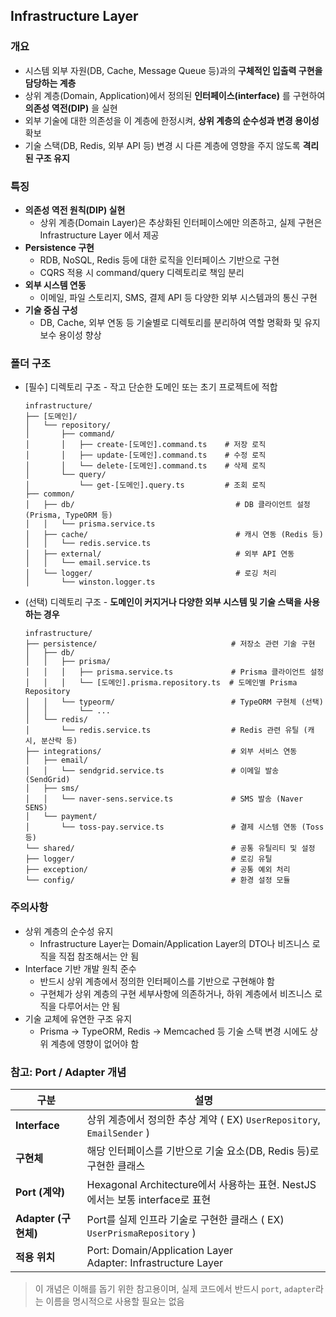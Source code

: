## Infrastructure Layer

### 개요
- 시스템 외부 자원(DB, Cache, Message Queue 등)과의 **구체적인 입출력 구현을 담당하는 계층**
- 상위 계층(Domain, Application)에서 정의된 **인터페이스(interface)** 를 구현하여 **의존성 역전(DIP)** 을 실현
- 외부 기술에 대한 의존성을 이 계층에 한정시켜, **상위 계층의 순수성과 변경 용이성** 확보
- 기술 스택(DB, Redis, 외부 API 등) 변경 시 다른 계층에 영향을 주지 않도록 **격리된 구조 유지**

### 특징
- **의존성 역전 원칙(DIP) 실현**
  - 상위 계층(Domain Layer)은 추상화된 인터페이스에만 의존하고, 실제 구현은 Infrastructure Layer 에서 제공 
- **Persistence 구현**
  - RDB, NoSQL, Redis 등에 대한 로직을 인터페이스 기반으로 구현
  - CQRS 적용 시 command/query 디렉토리로 책임 분리
- **외부 시스템 연동**
  - 이메일, 파일 스토리지, SMS, 결제 API 등 다양한 외부 시스템과의 통신 구현
- **기술 중심 구성**
  - DB, Cache, 외부 연동 등 기술별로 디렉토리를 분리하여 역할 명확화 및 유지보수 용이성 향상 

### 폴더 구조
- [필수] 디렉토리 구조 - 작고 단순한 도메인 또는 초기 프로젝트에 적합
  ```
  infrastructure/
  ├── [도메인]/
  │   └── repository/
  │       ├── command/
  │       │   ├── create-[도메인].command.ts    # 저장 로직
  │       │   ├── update-[도메인].command.ts    # 수정 로직
  │       │   └── delete-[도메인].command.ts    # 삭제 로직
  │       └── query/
  │           └── get-[도메인].query.ts         # 조회 로직
  ├── common/
  │   ├── db/                                    # DB 클라이언트 설정 (Prisma, TypeORM 등)
  │   │   └── prisma.service.ts
  │   ├── cache/                                 # 캐시 연동 (Redis 등)
  │   │   └── redis.service.ts
  │   ├── external/                              # 외부 API 연동
  │   │   └── email.service.ts
  │   └── logger/                                # 로깅 처리
  │       └── winston.logger.ts
  ```
- (선택) 디렉토리 구조 - **도메인이 커지거나 다양한 외부 시스템 및 기술 스택을 사용하는 경우**
  ```
  infrastructure/
  ├── persistence/                              # 저장소 관련 기술 구현
  │   ├── db/
  │   │   ├── prisma/
  │   │   │   ├── prisma.service.ts             # Prisma 클라이언트 설정
  │   │   │   └── [도메인].prisma.repository.ts  # 도메인별 Prisma Repository
  │   │   └── typeorm/                          # TypeORM 구현체 (선택)
  │   │       └── ...
  │   └── redis/
  │       └── redis.service.ts                  # Redis 관련 유틸 (캐시, 분산락 등)
  ├── integrations/                             # 외부 서비스 연동
  │   ├── email/
  │   │   └── sendgrid.service.ts               # 이메일 발송 (SendGrid)
  │   ├── sms/
  │   │   └── naver-sens.service.ts             # SMS 발송 (Naver SENS)
  │   └── payment/
  │       └── toss-pay.service.ts               # 결제 시스템 연동 (Toss 등)
  └── shared/                                   # 공통 유틸리티 및 설정
  ├── logger/                                   # 로깅 유틸
  ├── exception/                                # 공통 예외 처리
  └── config/                                   # 환경 설정 모듈
  ```
  
### 주의사항
- 상위 계층의 순수성 유지
  - Infrastructure Layer는 Domain/Application Layer의 DTO나 비즈니스 로직을 직접 참조해서는 안 됨
- Interface 기반 개발 원칙 준수
  - 반드시 상위 계층에서 정의한 인터페이스를 기반으로 구현해야 함
  - 구현체가 상위 계층의 구현 세부사항에 의존하거나, 하위 계층에서 비즈니스 로직을 다루어서는 안 됨
- 기술 교체에 유연한 구조 유지
  - Prisma → TypeORM, Redis → Memcached 등 기술 스택 변경 시에도 상위 계층에 영향이 없어야 함

### 참고: Port / Adapter 개념
| 구분            | 설명                                                              |
|---------------|-----------------------------------------------------------------|
| **Interface**   | 상위 계층에서 정의한 추상 계약 ( EX) `UserRepository`, `EmailSender` )       |
| **구현체**           | 해당 인터페이스를 기반으로 기술 요소(DB, Redis 등)로 구현한 클래스                      |
| **Port (계약)**     | Hexagonal Architecture에서 사용하는 표현. NestJS에서는 보통 interface로 표현    |
| **Adapter (구현체)** | Port를 실제 인프라 기술로 구현한 클래스 ( EX) `UserPrismaRepository` )         |
| **적용 위치**         | Port: Domain/Application Layer<br>Adapter: Infrastructure Layer |

> 이 개념은 이해를 돕기 위한 참고용이며, 실제 코드에서 반드시 `port`, `adapter`라는 이름을 명시적으로 사용할 필요는 없음

